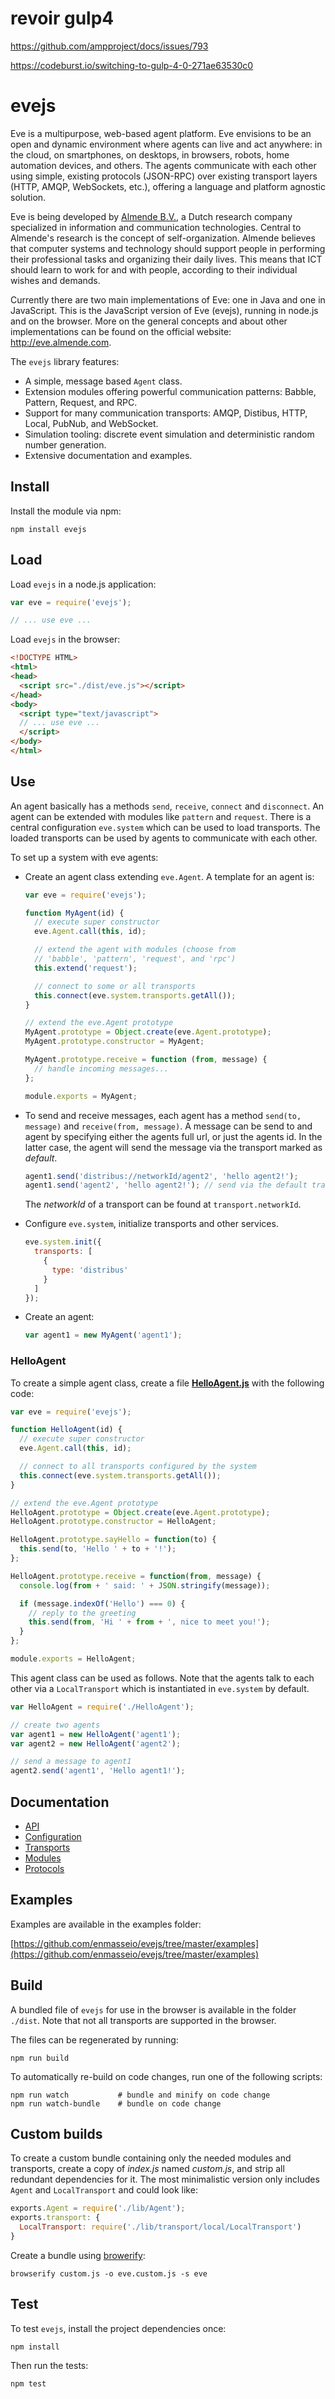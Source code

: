 # revoir gulp4

https://github.com/ampproject/docs/issues/793

https://codeburst.io/switching-to-gulp-4-0-271ae63530c0


# evejs

Eve is a multipurpose, web-based agent platform. Eve envisions to be an open and dynamic environment where agents can live and act anywhere: in the cloud, on smartphones, on desktops, in browsers, robots, home automation devices, and others. The agents communicate with each other using simple, existing protocols (JSON-RPC) over existing transport layers (HTTP, AMQP, WebSockets, etc.), offering a language and platform agnostic solution.

Eve is being developed by [Almende B.V.](http://www.almende.com), a Dutch research company specialized in information and communication technologies. Central to Almende's research is the concept of self-organization. Almende believes that computer systems and technology should support people in performing their professional tasks and organizing their daily lives. This means that ICT should learn to work for and with people, according to their individual wishes and demands.

Currently there are two main implementations of Eve: one in Java and one in JavaScript. This is the JavaScript version of Eve (evejs), running in node.js and on the browser. More on the general concepts and about other implementations can be found on the official website: http://eve.almende.com.

The `evejs` library features:

- A simple, message based `Agent` class.
- Extension modules offering powerful communication patterns: Babble, Pattern, Request, and RPC.
- Support for many communication transports: AMQP, Distibus, HTTP, Local, PubNub, and WebSocket.
- Simulation tooling: discrete event simulation and deterministic random number generation.
- Extensive documentation and examples.


## Install

Install the module via npm:

    npm install evejs

## Load

Load `evejs` in a node.js application:

```js
var eve = require('evejs');

// ... use eve ...
```

Load `evejs` in the browser:

```html
<!DOCTYPE HTML>
<html>
<head>
  <script src="./dist/eve.js"></script>
</head>
<body>
  <script type="text/javascript">
  // ... use eve ...
  </script>
</body>
</html>
```

## Use

An agent basically has a methods `send`, `receive`, `connect` and `disconnect`.
An agent can be extended with modules like `pattern` and `request`. There is
a central configuration `eve.system` which can be used to load transports.
The loaded transports can be used by agents to communicate with each other.

To set up a system with eve agents:

- Create an agent class extending `eve.Agent`. A template for an agent is:

  ```js
  var eve = require('evejs');

  function MyAgent(id) {
    // execute super constructor
    eve.Agent.call(this, id);

    // extend the agent with modules (choose from
    // 'babble', 'pattern', 'request', and 'rpc')
    this.extend('request');

    // connect to some or all transports
    this.connect(eve.system.transports.getAll());
  }

  // extend the eve.Agent prototype
  MyAgent.prototype = Object.create(eve.Agent.prototype);
  MyAgent.prototype.constructor = MyAgent;

  MyAgent.prototype.receive = function (from, message) {
    // handle incoming messages...
  };

  module.exports = MyAgent;
  ```

- To send and receive messages, each agent has a method `send(to, message)` and
`receive(from, message)`. A message can be send to and agent by specifying either
the agents full url, or just the agents id. In the latter case, the agent will
send the message via the transport marked as *default*.

  ```js
  agent1.send('distribus://networkId/agent2', 'hello agent2!');
  agent1.send('agent2', 'hello agent2!'); // send via the default transport
  ```

  The *networkId* of a transport can be found at `transport.networkId`.

- Configure `eve.system`, initialize transports and other services.

  ```js
  eve.system.init({
    transports: [
      {
        type: 'distribus'
      }
    ]
  });
  ```

- Create an agent:

  ```js
  var agent1 = new MyAgent('agent1');
  ```

### HelloAgent

To create a simple agent class, create a file [**HelloAgent.js**](examples/agents/HelloAgent.js) with the
following code:

```js
var eve = require('evejs');

function HelloAgent(id) {
  // execute super constructor
  eve.Agent.call(this, id);

  // connect to all transports configured by the system
  this.connect(eve.system.transports.getAll());
}

// extend the eve.Agent prototype
HelloAgent.prototype = Object.create(eve.Agent.prototype);
HelloAgent.prototype.constructor = HelloAgent;

HelloAgent.prototype.sayHello = function(to) {
  this.send(to, 'Hello ' + to + '!');
};

HelloAgent.prototype.receive = function(from, message) {
  console.log(from + ' said: ' + JSON.stringify(message));

  if (message.indexOf('Hello') === 0) {
    // reply to the greeting
    this.send(from, 'Hi ' + from + ', nice to meet you!');
  }
};

module.exports = HelloAgent;
```

This agent class can be used as follows. Note that the agents talk to each
other via a `LocalTransport` which is instantiated in `eve.system` by default.

```js
var HelloAgent = require('./HelloAgent');

// create two agents
var agent1 = new HelloAgent('agent1');
var agent2 = new HelloAgent('agent2');

// send a message to agent1
agent2.send('agent1', 'Hello agent1!');
```

## Documentation

- [API](https://github.com/enmasseio/evejs/tree/master/docs/api.md)
- [Configuration](https://github.com/enmasseio/evejs/tree/master/docs/configuration.md)
- [Transports](https://github.com/enmasseio/evejs/tree/master/docs/transports.md)
- [Modules](https://github.com/enmasseio/evejs/tree/master/docs/modules.md)
- [Protocols](https://github.com/enmasseio/evejs/tree/master/docs/protocols.md)


## Examples

Examples are available in the examples folder:

[https://github.com/enmasseio/evejs/tree/master/examples](https://github.com/enmasseio/evejs/tree/master/examples)


## Build

A bundled file of `evejs` for use in the browser is available in the folder `./dist`. Note that not all transports are supported in the browser.

The files can be regenerated by running:

    npm run build

To automatically re-build on code changes, run one of the following scripts:

    npm run watch           # bundle and minify on code change
    npm run watch-bundle    # bundle on code change


## Custom builds

To create a custom bundle containing only the needed modules and transports, create a copy of *index.js* named *custom.js*, and strip all redundant dependencies for it. The most minimalistic version only includes `Agent` and `LocalTransport` and could look like:

```js
exports.Agent = require('./lib/Agent');
exports.transport: {
  LocalTransport: require('./lib/transport/local/LocalTransport')
}
```

Create a bundle using [browerify](http://browserify.org/):

    browserify custom.js -o eve.custom.js -s eve


## Test

To test `evejs`, install the project dependencies once:

    npm install

Then run the tests:

    npm test
